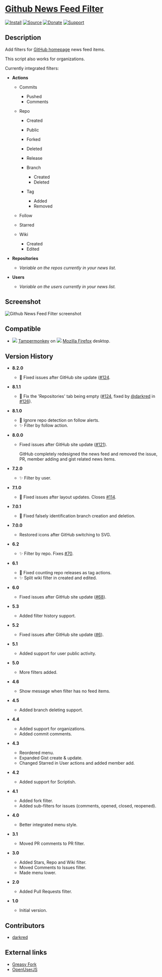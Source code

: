 # [Github News Feed Filter](https://github.com/jerone/UserScripts/tree/master/Github_News_Feed_Filter)

[![Install](https://raw.github.com/jerone/UserScripts/master/_resources/Install-button.png)](https://github.com/jerone/UserScripts/raw/master/Github_News_Feed_Filter/Github_News_Feed_Filter.user.js)
[![Source](https://raw.github.com/jerone/UserScripts/master/_resources/Source-button.png)](https://github.com/jerone/UserScripts/blob/master/Github_News_Feed_Filter/Github_News_Feed_Filter.user.js)
[![Donate](https://raw.github.com/jerone/UserScripts/master/_resources/Donate-button.png)](https://www.paypal.com/cgi-bin/webscr?cmd=_s-xclick&hosted_button_id=VCYMHWQ7ZMBKW)
[![Support](https://raw.github.com/jerone/UserScripts/master/_resources/Support-button.png)](https://github.com/jerone/UserScripts/issues)

## Description

Add filters for [GitHub homepage](https://github.com) news feed items.

This script also works for organizations.

Currently integrated filters:

*   **Actions**

    *   Commits

        *   Pushed
        *   Comments

    *   Repo

        *   Created

        *   Public

        *   Forked

        *   Deleted

        *   Release

        *   Branch

            *   Created
            *   Deleted

        *   Tag

            *   Added
            *   Removed

    *   Follow

    *   Starred

    *   Wiki

        *   Created
        *   Edited

*   **Repositories**

    *   _Variable on the repos currently in your news list._

*   **Users**

    *   _Variable on the users currently in your news list._

## Screenshot

![Github News Feed Filter screenshot](https://github.com/jerone/UserScripts/raw/master/Github_News_Feed_Filter/screenshot.png)

## Compatible

*   ![](https://raw.github.com/jerone/UserScripts/master/_resources/Tampermonkey.png) [Tampermonkey](https://addons.mozilla.org/firefox/addon/tampermonkey/) on ![](https://raw.github.com/jerone/UserScripts/master/_resources/Firefox.png) [Mozilla Firefox](http://www.mozilla.org/en-US/firefox/fx/#desktop) desktop.

## Version History

*   **8.2.0**

    *   🐛 Fixed issues after GitHub site update ([#124](https://github.com/jerone/UserScripts/issues/124).

*   **8.1.1**

    *   🐛 Fix the 'Repositories' tab being empty ([#124](https://github.com/jerone/UserScripts/issues/124), fixed by [@darkred](https://github.com/darkred) in [#126](https://github.com/jerone/UserScripts/pull/126)).

*   **8.1.0**

    *   🐛 Ignore repo detection on follow alerts.
    *   ✨ Filter by follow action.

*   **8.0.0**

    *   Fixed issues after GitHub site update ([#121](https://github.com/jerone/UserScripts/issues/121)).

        GitHub completely redesigned the news feed and removed the issue, PR, member adding and gist related news items.

*   **7.2.0**

    *   ✨ Filter by user.

*   **7.1.0**

    *   🐛 Fixed issues after layout updates. Closes [#114](https://github.com/jerone/UserScripts/pull/114).

*   **7.0.1**

    *   🐛 Fixed falsely identification branch creation and deletion.

*   **7.0.0**

    *   Restored icons after GitHub switching to SVG.

*   **6.2**

    *   ✨ Filter by repo. Fixes [#70](https://github.com/jerone/UserScripts/issues/70).

*   **6.1**

    *   🐛 Fixed counting repo releases as tag actions.
    *   ✨ Split wiki filter in created and edited.

*   **6.0**

    *   Fixed issues after GitHub site update ([#68](https://github.com/jerone/UserScripts/issues/68)).

*   **5.3**

    *   Added filter history support.

*   **5.2**

    *   Fixed issues after GitHub site update ([#6](https://github.com/jerone/UserScripts/issues/6)).

*   **5.1**

    *   Added support for user public activity.

*   **5.0**

    *   More filters added.

*   **4.6**

    *   Show message when filter has no feed items.

*   **4.5**

    *   Added branch deleting support.

*   **4.4**

    *   Added support for organizations.
    *   Added commit comments.

*   **4.3**

    *   Reordered menu.
    *   Expanded Gist create & update.
    *   Changed Starred in User actions and added member add.

*   **4.2**

    *   Added support for Scriptish.

*   **4.1**

    *   Added fork filter.
    *   Added sub-filters for issues (comments, opened, closed, reopened).

*   **4.0**

    *   Better integrated menu style.

*   **3.1**

    *   Moved PR comments to PR filter.

*   **3.0**

    *   Added Stars, Repo and Wiki filter.
    *   Moved Comments to Issues filter.
    *   Made menu lower.

*   **2.0**

    *   Added Pull Requests filter.

*   **1.0**

    *   Initial version.

## Contributors

*   [darkred](https://github.com/darkred)

## External links

*   [Greasy Fork](https://greasyfork.org/scripts/171-github-news-feed-filter)
*   [OpenUserJS](https://openuserjs.org/scripts/jerone/Github_News_Feed_Filter)
